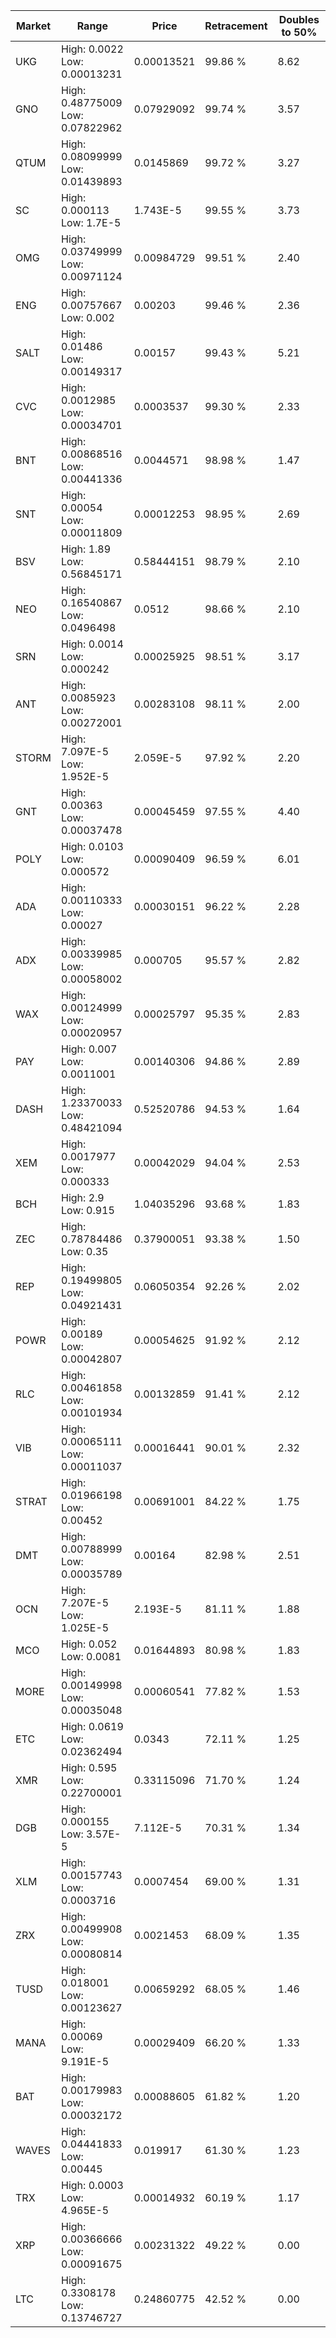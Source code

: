 | Market | Range | Price| Retracement | Doubles to 50% |
| --- | --- | --- | --- | --- |
| UKG | High: 0.0022<br />Low: 0.00013231 | 0.00013521 | 99.86 % | 8.62 |
| GNO | High: 0.48775009<br />Low: 0.07822962 | 0.07929092 | 99.74 % | 3.57 |
| QTUM | High: 0.08099999<br />Low: 0.01439893 | 0.0145869 | 99.72 % | 3.27 |
| SC | High: 0.000113<br />Low: 1.7E-5 | 1.743E-5 | 99.55 % | 3.73 |
| OMG | High: 0.03749999<br />Low: 0.00971124 | 0.00984729 | 99.51 % | 2.40 |
| ENG | High: 0.00757667<br />Low: 0.002 | 0.00203 | 99.46 % | 2.36 |
| SALT | High: 0.01486<br />Low: 0.00149317 | 0.00157 | 99.43 % | 5.21 |
| CVC | High: 0.0012985<br />Low: 0.00034701 | 0.0003537 | 99.30 % | 2.33 |
| BNT | High: 0.00868516<br />Low: 0.00441336 | 0.0044571 | 98.98 % | 1.47 |
| SNT | High: 0.00054<br />Low: 0.00011809 | 0.00012253 | 98.95 % | 2.69 |
| BSV | High: 1.89<br />Low: 0.56845171 | 0.58444151 | 98.79 % | 2.10 |
| NEO | High: 0.16540867<br />Low: 0.0496498 | 0.0512 | 98.66 % | 2.10 |
| SRN | High: 0.0014<br />Low: 0.000242 | 0.00025925 | 98.51 % | 3.17 |
| ANT | High: 0.0085923<br />Low: 0.00272001 | 0.00283108 | 98.11 % | 2.00 |
| STORM | High: 7.097E-5<br />Low: 1.952E-5 | 2.059E-5 | 97.92 % | 2.20 |
| GNT | High: 0.00363<br />Low: 0.00037478 | 0.00045459 | 97.55 % | 4.40 |
| POLY | High: 0.0103<br />Low: 0.000572 | 0.00090409 | 96.59 % | 6.01 |
| ADA | High: 0.00110333<br />Low: 0.00027 | 0.00030151 | 96.22 % | 2.28 |
| ADX | High: 0.00339985<br />Low: 0.00058002 | 0.000705 | 95.57 % | 2.82 |
| WAX | High: 0.00124999<br />Low: 0.00020957 | 0.00025797 | 95.35 % | 2.83 |
| PAY | High: 0.007<br />Low: 0.0011001 | 0.00140306 | 94.86 % | 2.89 |
| DASH | High: 1.23370033<br />Low: 0.48421094 | 0.52520786 | 94.53 % | 1.64 |
| XEM | High: 0.0017977<br />Low: 0.000333 | 0.00042029 | 94.04 % | 2.53 |
| BCH | High: 2.9<br />Low: 0.915 | 1.04035296 | 93.68 % | 1.83 |
| ZEC | High: 0.78784486<br />Low: 0.35 | 0.37900051 | 93.38 % | 1.50 |
| REP | High: 0.19499805<br />Low: 0.04921431 | 0.06050354 | 92.26 % | 2.02 |
| POWR | High: 0.00189<br />Low: 0.00042807 | 0.00054625 | 91.92 % | 2.12 |
| RLC | High: 0.00461858<br />Low: 0.00101934 | 0.00132859 | 91.41 % | 2.12 |
| VIB | High: 0.00065111<br />Low: 0.00011037 | 0.00016441 | 90.01 % | 2.32 |
| STRAT | High: 0.01966198<br />Low: 0.00452 | 0.00691001 | 84.22 % | 1.75 |
| DMT | High: 0.00788999<br />Low: 0.00035789 | 0.00164 | 82.98 % | 2.51 |
| OCN | High: 7.207E-5<br />Low: 1.025E-5 | 2.193E-5 | 81.11 % | 1.88 |
| MCO | High: 0.052<br />Low: 0.0081 | 0.01644893 | 80.98 % | 1.83 |
| MORE | High: 0.00149998<br />Low: 0.00035048 | 0.00060541 | 77.82 % | 1.53 |
| ETC | High: 0.0619<br />Low: 0.02362494 | 0.0343 | 72.11 % | 1.25 |
| XMR | High: 0.595<br />Low: 0.22700001 | 0.33115096 | 71.70 % | 1.24 |
| DGB | High: 0.000155<br />Low: 3.57E-5 | 7.112E-5 | 70.31 % | 1.34 |
| XLM | High: 0.00157743<br />Low: 0.0003716 | 0.0007454 | 69.00 % | 1.31 |
| ZRX | High: 0.00499908<br />Low: 0.00080814 | 0.0021453 | 68.09 % | 1.35 |
| TUSD | High: 0.018001<br />Low: 0.00123627 | 0.00659292 | 68.05 % | 1.46 |
| MANA | High: 0.00069<br />Low: 9.191E-5 | 0.00029409 | 66.20 % | 1.33 |
| BAT | High: 0.00179983<br />Low: 0.00032172 | 0.00088605 | 61.82 % | 1.20 |
| WAVES | High: 0.04441833<br />Low: 0.00445 | 0.019917 | 61.30 % | 1.23 |
| TRX | High: 0.0003<br />Low: 4.965E-5 | 0.00014932 | 60.19 % | 1.17 |
| XRP | High: 0.00366666<br />Low: 0.00091675 | 0.00231322 | 49.22 % | 0.00 |
| LTC | High: 0.3308178<br />Low: 0.13746727 | 0.24860775 | 42.52 % | 0.00 |
